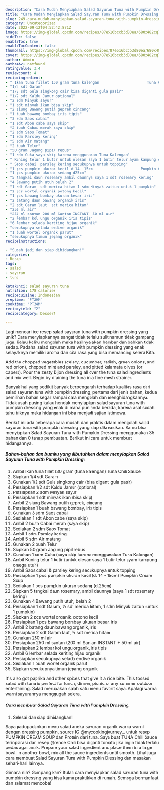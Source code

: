 ```yaml
---
description: "Cara Mudah Menyiapkan Salad Sayuran Tuna with Pumpkin Dressing yang Enak"
title: "Cara Mudah Menyiapkan Salad Sayuran Tuna with Pumpkin Dressing yang Enak"
slug: 249-cara-mudah-menyiapkan-salad-sayuran-tuna-with-pumpkin-dressing-yang-enak
category: Uncategorized
date: 2022-09-12T04:52:42.871Z
image: https://img-global.cpcdn.com/recipes/87e516bccb3d80ea/680x482cq70/salad-sayuran-tuna-with-pumpkin-dressing-foto-resep-utama.jpg
hideToc: false
enableToc: true
enableTocContent: false
thumbnail: https://img-global.cpcdn.com/recipes/87e516bccb3d80ea/680x482cq70/salad-sayuran-tuna-with-pumpkin-dressing-foto-resep-utama.jpg
cover: https://img-global.cpcdn.com/recipes/87e516bccb3d80ea/680x482cq70/salad-sayuran-tuna-with-pumpkin-dressing-foto-resep-utama.jpg
author: Admin
authorAv: notfound
ratingvalue: 3.4
reviewcount: 4
recipeingredient:
- " Ikan tuna fillet 130 gram tuna kalengan                      Tuna Chili Sauce"
- "1/4 sdt Garam"
- "1/2 sdt Gula singkong cair bisa diganti gula pasir"
- "1/2 sdt Kaldu Jamur optional"
- "2 sdm Minyak sayur"
- "1 sdt minyak ikan bisa skip"
- "2 siung Bawang putih geprek cincang"
- "1 buah bawang bombay iris tipis"
- "3 sdm Saos cabai"
- "1 sdt Abon cabe saya skip"
- "2 buah Cabai merah saya skip"
- "2 sdm Saos Tomat"
- "1 sdm Parsley kering"
- "5 sdm Air matang"
- "2 buah Telur"
- "50 gram Jagung pipil rebus"
- "1 sdm Cuka saya skip karena menggunakan Tuna Kalengan"
- " Kuning telur 1 butir untuk olesan saya 1 butir telur ayam kampung omega utuh"
- " Saos cabai  parsley kering secukupnya untuk topping"
- "1 pcs pumpkin ukuran kecil d 14  15cm                      Pumpkin Cream Soup"
- "1 pcs pumpkin ukuran sedang d25cm"
- "5 tangkai daun rosemary ambil daunnya saya 1 sdt rosemary kering"
- "4 Bawang putih utuh belah 2"
- "1 sdt Garam  sdt merica hitam 1 sdm Minyak zaitun untuk 1 pumpkin"
- "2 pcs wortel organik potong kecil"
- "1 pcs bawang bombay ukuran besar iris"
- "2 batang daun bawang organik iris"
- "2 sdt Garam laut  sdt merica hitam"
- "250 ml air"
- "250 ml santan 200 ml Santan INSTANT  50 ml air"
- "2 lembar kol ungu organik iris tipis"
- "6 lembar selada keriting hijau organik"
- "secukupnya selada endive organik"
- "1 buah wortel organik parut"
- "secukupnya timun jepang organik"
recipeinstructions:

- "Sudah jadi dan siap dihidangkan!"
categories:
- Resep
tags:
- salad
- sayuran
- tuna

katakunci: salad sayuran tuna 
nutrition: 178 calories
recipecuisine: Indonesian
preptime: "PT29M"
cooktime: "PT34M"
recipeyield: "2"
recipecategory: Dessert

---
```





Lagi mencari ide resep salad sayuran tuna with pumpkin dressing yang unik? Cara menyiapkannya sangat tidak terlalu sulit namun tidak gampang juga. Kalau keliru mengolah maka hasilnya akan hambar dan bahkan tidak sedap. Padahal salad sayuran tuna with pumpkin dressing yang enak selayaknya memiliki aroma dan cita rasa yang bisa memancing selera Kita.





Add the chopped vegetables (celery, cucumber, radish, green onions, and red onion), chopped mint and parsley, and pitted kalamata olives (or capers). Pour the zesty Dijon dressing all over the tuna salad ingredients and mix well. Begin by draining the tuna in a fine mesh strainer.

Banyak hal yang sedikit banyak berpengaruh terhadap kualitas rasa dari salad sayuran tuna with pumpkin dressing, pertama dari jenis bahan, kedua pemilihan bahan segar sampai cara mengolah dan menghidangkannya. Tidak usah pusing kalau hendak menyiapkan salad sayuran tuna with pumpkin dressing yang enak di mana pun anda berada, karena asal sudah tahu triknya maka hidangan ini bisa menjadi sajian istimewa.






Berikut ini ada beberapa cara mudah dan praktis dalam mengolah salad sayuran tuna with pumpkin dressing yang siap dikreasikan. Kamu bisa menyiapkan Salad Sayuran Tuna with Pumpkin Dressing menggunakan 35 bahan dan 0 tahap pembuatan. Berikut ini cara untuk membuat hidangannya.

<!--inarticleads1-->

##### Bahan-bahan dan bumbu yang dibutuhkan dalam menyiapkan Salad Sayuran Tuna with Pumpkin Dressing:

1. Ambil  Ikan tuna fillet 130 gram (tuna kalengan)                      Tuna Chili Sauce
1. Siapkan 1/4 sdt Garam
1. Gunakan 1/2 sdt Gula singkong cair (bisa diganti gula pasir)
1. Persiapkan 1/2 sdt Kaldu Jamur (optional)
1. Persiapkan 2 sdm Minyak sayur
1. Persiapkan 1 sdt minyak ikan (bisa skip)
1. Ambil 2 siung Bawang putih geprek, cincang
1. Persiapkan 1 buah bawang bombay, iris tipis
1. Gunakan 3 sdm Saos cabai
1. Sediakan 1 sdt Abon cabe (saya skip)
1. Ambil 2 buah Cabai merah (saya skip)
1. Sediakan 2 sdm Saos Tomat
1. Ambil 1 sdm Parsley kering
1. Ambil 5 sdm Air matang
1. Gunakan 2 buah Telur
1. Siapkan 50 gram Jagung pipil rebus
1. Gunakan 1 sdm Cuka (saya skip karena menggunakan Tuna Kalengan)
1. Ambil  Kuning telur 1 butir (untuk olesan saya 1 butir telur ayam kampung omega utuh)
1. Ambil  Saos cabai &amp; parsley kering secukupnya untuk topping
1. Persiapkan 1 pcs pumpkin ukuran kecil (d. 14 - 15cm)                      Pumpkin Cream Soup
1. Sediakan 1 pcs pumpkin ukuran sedang (d.25cm)
1. Siapkan 5 tangkai daun rosemary, ambil daunnya (saya 1 sdt rosemary kering)
1. Gunakan 4 Bawang putih utuh, belah 2
1. Persiapkan 1 sdt Garam, ½ sdt merica hitam, 1 sdm Minyak zaitun (untuk 1 pumpkin)
1. Siapkan 2 pcs wortel organik, potong kecil
1. Persiapkan 1 pcs bawang bombay ukuran besar, iris
1. Ambil 2 batang daun bawang organik, iris
1. Persiapkan 2 sdt Garam laut, ½ sdt merica hitam
1. Gunakan 250 ml air
1. Persiapkan 250 ml santan (200 ml Santan INSTANT + 50 ml air)
1. Persiapkan 2 lembar kol ungu organik, iris tipis
1. Ambil 6 lembar selada keriting hijau organik
1. Persiapkan secukupnya selada endive organik
1. Sediakan 1 buah wortel organik parut
1. Siapkan secukupnya timun jepang organik


It&#39;s also got paprika and other spices that give it a nice bite. This tossed salad with tuna is perfect for lunch, dinner, picnic or any summer outdoor entertaining. Salad merupakan salah satu menu favorit saya. Apalagi warna warni sayurannya menggugah selera. 

<!--inarticleads2-->

##### Cara membuat Salad Sayuran Tuna with Pumpkin Dressing:


1. Selesai dan siap dihidangkan!

Saya padupadankan menu salad aneka sayuran organik warna warni dengan dressing pumpkin, source IG @mycookingjourney._ untuk resep PUMPKIN CREAM SOUP dan Protein dari tuna. Saya buat TUNA Chili Sauce terinpsirasi dari resep @rence Chili bisa diganti tomato jika ingin tidak terlalu pedas agar anak. Prepare your salad ingredient and place them in a large bowl. In another bowl, mix all the sauce ingredients until smooth. Lihat juga cara membuat Salad Sayuran Tuna with Pumpkin Dressing dan masakan sehari-hari lainnya. 

Gimana nih? Gampang kan? Itulah cara menyiapkan salad sayuran tuna with pumpkin dressing yang bisa kamu praktikkan di rumah. Semoga bermanfaat dan selamat mencoba!

